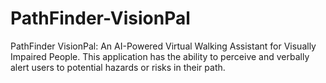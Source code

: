 # PathFinder-VisionPal
PathFinder VisionPal: An AI-Powered Virtual Walking Assistant for Visually Impaired People. This application has the ability to perceive and verbally alert users to potential hazards or risks in their path.
